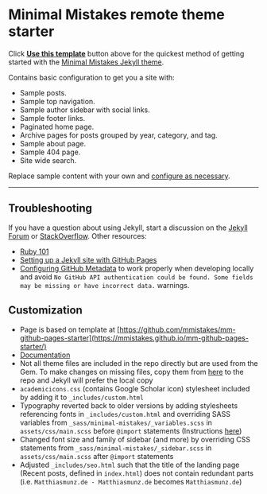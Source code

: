# Minimal Mistakes remote theme starter

Click [**Use this template**](https://github.com/mmistakes/mm-github-pages-starter/generate) button above for the quickest method of getting started with the [Minimal Mistakes Jekyll theme](https://github.com/mmistakes/minimal-mistakes).

Contains basic configuration to get you a site with:

- Sample posts.
- Sample top navigation.
- Sample author sidebar with social links.
- Sample footer links.
- Paginated home page.
- Archive pages for posts grouped by year, category, and tag.
- Sample about page.
- Sample 404 page.
- Site wide search.

Replace sample content with your own and [configure as necessary](https://mmistakes.github.io/minimal-mistakes/docs/configuration/).

---

## Troubleshooting

If you have a question about using Jekyll, start a discussion on the [Jekyll Forum](https://talk.jekyllrb.com/) or [StackOverflow](https://stackoverflow.com/questions/tagged/jekyll). Other resources:

- [Ruby 101](https://jekyllrb.com/docs/ruby-101/)
- [Setting up a Jekyll site with GitHub Pages](https://jekyllrb.com/docs/github-pages/)
- [Configuring GitHub Metadata](https://github.com/jekyll/github-metadata/blob/master/docs/configuration.md#configuration) to work properly when developing locally and avoid `No GitHub API authentication could be found. Some fields may be missing or have incorrect data.` warnings.


## Customization
- Page is based on template at [https://github.com/mmistakes/mm-github-pages-starter](https://mmistakes.github.io/mm-github-pages-starter/)
- [Documentation](https://mmistakes.github.io/minimal-mistakes/docs/quick-start-guide/)
- Not all theme files are included in the repo directly but are used from the Gem. To make changes on missing files, copy them from [here](https://github.com/mmistakes/minimal-mistakes) to the repo and Jekyll will prefer the local copy
- `academicicons.css` (contains Google Scholar icon) stylesheet included by adding it to `_includes/custom.html`
- Typography reverted back to older versions by adding stylesheets referencing fonts in `_includes/custom.html` and overriding SASS variables from `_sass/minimal-mistakes/_variables.scss` in `assets/css/main.scss` before `@import` statements (Instructions [here](https://mmistakes.github.io/minimal-mistakes/docs/stylesheets/))
- Changed font size and family of sidebar (and more) by overriding CSS statements from `_sass/minimal-mistakes/_sidebar.scss` in `assets/css/main.scss` after `@import` statements
- Adjusted `_includes/seo.html` such that the title of the landing page (Recent posts, defined in `index.html`) does not contain redundant parts (i.e. `Matthiasmunz.de - Matthiasmunz.de` becomes `Matthiasmunz.de`)

